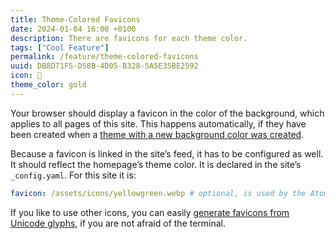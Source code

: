 ```yaml
---
title: Theme-Colored Favicons
date: 2024-01-04 16:00 +0100
description: There are favicons for each theme color.
tags: ["Cool Feature"]
permalink: /feature/theme-colored-favicons
uuid: DB8D71F5-D58B-4D05-B328-5A5E35BE2592
icon: 🌟
theme_color: gold
---
```

Your browser should display a favicon in the color of the background, which applies to all pages of this site. This happens automatically, if they have been created when a [theme with a new background color was created](/manual/choosing-and-applying-colors).

Because a favicon is linked in the site’s feed, it has to be configured as well. It should reflect the homepage’s theme color. It is declared in the site’s `_config.yaml`. For this site it is:

```yaml
favicon: /assets/icons/yellowgreen.webp # optional, is used by the Atom feed
```

If you like to use other icons, you can easily [generate favicons from Unicode glyphs](https://michaelnordmeyer.com/generating-favicons-from-unicode-glyphs), if you are not afraid of the terminal.
